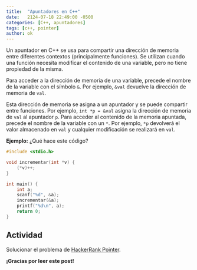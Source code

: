 ```yaml
---
title:  "Apuntadores en C++"
date:   2124-07-18 22:49:00 -0500
categories: [C++, apuntadores]
tags: [c++, pointer] 
author: ok
---
```


Un apuntador en C++ se usa para compartir una dirección de memoria entre diferentes contextos (principalmente funciones). Se utilizan cuando una función necesita modificar el contenido de una variable, pero no tiene propiedad de la misma.

Para acceder a la dirección de memoria de una variable, precede el nombre de la variable con el símbolo `&`. Por ejemplo, `&val` devuelve la dirección de memoria de `val`.

Esta dirección de memoria se asigna a un apuntador y se puede compartir entre funciones. Por ejemplo, `int *p = &val` asigna la dirección de memoria de `val` al apuntador `p`. Para acceder al contenido de la memoria apuntada, precede el nombre de la variable con un `*`. Por ejemplo, `*p` devolverá el valor almacenado en `val` y cualquier modificación se realizará en `val`.

**Ejemplo:** ¿Qué hace este código?

```cpp
#include <stdio.h>

void incrementar(int *v) {
    (*v)++;
}

int main() {
    int a;
    scanf("%d", &a);
    incrementar(&a);
    printf("%d\n", a);
    return 0;
}
```

## Actividad

Solucionar el problema de [HackerRank Pointer](https://www.hackerrank.com/challenges/c-tutorial-pointer/problem?isFullScreen=true).

**¡Gracias por leer este post!**

